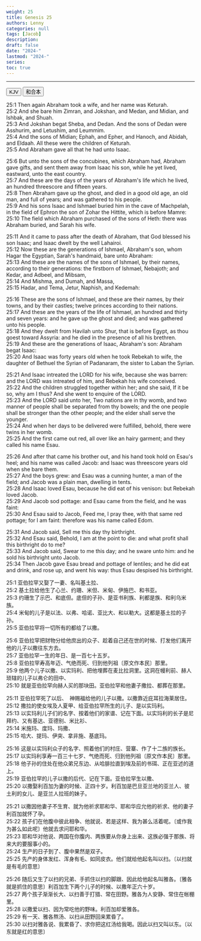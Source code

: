 ```yaml
---
weight: 25
title: Genesis 25
authors: Lenny
categories: null
tags: [Jacob]
description: 
draft: false
date: "2024-"
lastmod: "2024-"
series:
toc: true
---
```



<!--more-->
---

<!-- Tab links -->

<div class="tab">
  <button class="tablinks active" onclick="tablabel(event, 'english')">KJV</button>
  <button class="tablinks" onclick="tablabel(event, 'chinese')">和合本</button>
</div>

<!-- Tab content -->
<div id="english" class="tabcontent" style="display:block">

25:1 Then again Abraham took a wife, and her name was Keturah.  
25:2 And she bare him Zimran, and Jokshan, and Medan, and Midian, and Ishbak, and Shuah.  
25:3 And Jokshan begat Sheba, and Dedan. And the sons of Dedan were Asshurim, and Letushim, and Leummim.  
25:4 And the sons of Midian; Ephah, and Epher, and Hanoch, and Abidah, and Eldaah. All these were the children of Keturah.  
25:5 And Abraham gave all that he had unto Isaac.  

25:6 But unto the sons of the concubines, which Abraham had, Abraham gave gifts, and sent them away from Isaac his son, while he yet lived, eastward, unto the east country.  
25:7 And these are the days of the years of Abraham's life which he lived, an hundred threescore and fifteen years.  
25:8 Then Abraham gave up the ghost, and died in a good old age, an old man, and full of years; and was gathered to his people.  
25:9 And his sons Isaac and Ishmael buried him in the cave of Machpelah, in the field of Ephron the son of Zohar the Hittite, which is before Mamre:  
25:10 The field which Abraham purchased of the sons of Heth: there was Abraham buried, and Sarah his wife.  

25:11 And it came to pass after the death of Abraham, that God blessed his son Isaac; and Isaac dwelt by the well Lahairoi.  
25:12 Now these are the generations of Ishmael, Abraham's son, whom Hagar the Egyptian, Sarah's handmaid, bare unto Abraham:  
25:13 And these are the names of the sons of Ishmael, by their names, according to their generations: the firstborn of Ishmael, Nebajoth; and Kedar, and Adbeel, and Mibsam,  
25:14 And Mishma, and Dumah, and Massa,  
25:15 Hadar, and Tema, Jetur, Naphish, and Kedemah:  

25:16 These are the sons of Ishmael, and these are their names, by their towns, and by their castles; twelve princes according to their nations.  
25:17 And these are the years of the life of Ishmael, an hundred and thirty and seven years: and he gave up the ghost and died; and was gathered unto his people.  
25:18 And they dwelt from Havilah unto Shur, that is before Egypt, as thou goest toward Assyria: and he died in the presence of all his brethren.  
25:19 And these are the generations of Isaac, Abraham's son: Abraham begat Isaac:  
25:20 And Isaac was forty years old when he took Rebekah to wife, the daughter of Bethuel the Syrian of Padanaram, the sister to Laban the Syrian.  

25:21 And Isaac intreated the LORD for his wife, because she was barren: and the LORD was intreated of him, and Rebekah his wife conceived.  
25:22 And the children struggled together within her; and she said, If it be so, why am I thus? And she went to enquire of the LORD.  
25:23 And the LORD said unto her, Two nations are in thy womb, and two manner of people shall be separated from thy bowels; and the one people shall be stronger than the other people; and the elder shall serve the younger.  
25:24 And when her days to be delivered were fulfilled, behold, there were twins in her womb.  
25:25 And the first came out red, all over like an hairy garment; and they called his name Esau.  

25:26 And after that came his brother out, and his hand took hold on Esau's heel; and his name was called Jacob: and Isaac was threescore years old when she bare them.  
25:27 And the boys grew: and Esau was a cunning hunter, a man of the field; and Jacob was a plain man, dwelling in tents.  
25:28 And Isaac loved Esau, because he did eat of his venison: but Rebekah loved Jacob.  
25:29 And Jacob sod pottage: and Esau came from the field, and he was faint:  
25:30 And Esau said to Jacob, Feed me, I pray thee, with that same red pottage; for I am faint: therefore was his name called Edom.  

25:31 And Jacob said, Sell me this day thy birthright.  
25:32 And Esau said, Behold, I am at the point to die: and what profit shall this birthright do to me?  
25:33 And Jacob said, Swear to me this day; and he sware unto him: and he sold his birthright unto Jacob.  
25:34 Then Jacob gave Esau bread and pottage of lentiles; and he did eat and drink, and rose up, and went his way: thus Esau despised his birthright.  

</div>

<div id="chinese" class="tabcontent">

25:1 亚伯拉罕又娶了一妻、名叫基土拉、  
25:2 基土拉给他生了心兰、约珊、米但、米甸、伊施巴、和书亚。  
25:3 约珊生了示巴、和底但。底但的子孙、是亚书利族、利都是族、和利乌米族。  
25:4 米甸的儿子是以法、以弗、哈诺、亚比大、和以勒大。这都是基土拉的子孙。  
25:5 亚伯拉罕将一切所有的都给了以撒。  

25:6 亚伯拉罕把财物分给他庶出的众子、趁着自己还在世的时候、打发他们离开他的儿子以撒往东方去。  
25:7 亚伯拉罕一生的年日、是一百七十五岁。  
25:8 亚伯拉罕寿高年迈、气绝而死、归到他列祖〔原文作本民〕那里。  
25:9 他两个儿子以撒、以实玛利、把他埋葬在麦比拉洞里。这洞在幔利前、赫人琐辖的儿子以弗仑的田中、  
25:10 就是亚伯拉罕向赫人买的那块田。亚伯拉罕和他妻子撒拉、都葬在那里。  

25:11 亚伯拉罕死了以后、　神赐福给他的儿子以撒。以撒靠近庇耳拉海莱居住。  
25:12 撒拉的使女埃及人夏甲、给亚伯拉罕所生的儿子、是以实玛利。  
25:13 以实玛利儿子们的名字、按着他们的家谱、记在下面。以实玛利的长子是尼拜约、又有基达、亚德别、米比衫、  
25:14 米施玛、度玛、玛撒、  
25:15 哈大、提玛、伊突、拿非施、基底玛。  

25:16 这是以实玛利众子的名字、照着他们的村庄、营寨、作了十二族的族长。  
25:17 以实玛利享寿一百三十七岁、气绝而死、归到他列祖〔原文作本民〕那里。  
25:18 他子孙的住处在他众弟兄东边、从哈腓拉直到埃及前的书珥、正在亚述的道上。  
25:19 亚伯拉罕的儿子以撒的后代、记在下面。亚伯拉罕生以撒、  
25:20 以撒娶利百加为妻的时候、正四十岁。利百加是巴旦亚兰地的亚兰人、彼土利的女儿、是亚兰人拉班的妹子。  

25:21 以撒因他妻子不生育、就为他祈求耶和华、耶和华应允他的祈求、他的妻子利百加就怀了孕。  
25:22 孩子们在他腹中彼此相争、他就说、若是这样、我为甚么活着呢。〔或作我为甚么如此呢〕他就去求问耶和华。  
25:23 耶和华对他说、两国在你腹内、两族要从你身上出来、这族必强于那族、将来大的要服事小的。  
25:24 生产的日子到了、腹中果然是双子。  
25:25 先产的身体发红、浑身有毛、如同皮衣。他们就给他起名叫以扫。〔以扫就是有毛的意思〕  

25:26 随后又生了以扫的兄弟、手抓住以扫的脚跟、因此给他起名叫雅各。〔雅各就是抓住的意思〕利百加生下两个儿子的时候、以撒年正六十岁。  
25:27 两个孩子渐渐长大、以扫善于打猎、常在田野。雅各为人安静、常住在帐棚里。  
25:28 以撒爱以扫、因为常吃他的野味。利百加却爱雅各。  
25:29 有一天、雅各熬汤、以扫从田野回来累昏了。  
25:30 以扫对雅各说、我累昏了、求你把这红汤给我喝。因此以扫又叫以东。〔以东就是红的意思〕  
</div>